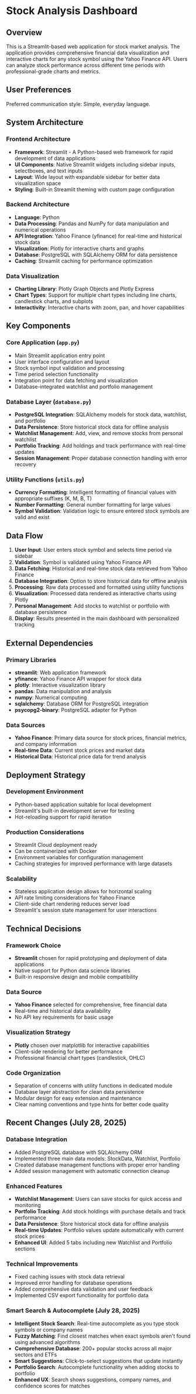 # Stock Analysis Dashboard

## Overview

This is a Streamlit-based web application for stock market analysis. The application provides comprehensive financial data visualization and interactive charts for any stock symbol using the Yahoo Finance API. Users can analyze stock performance across different time periods with professional-grade charts and metrics.

## User Preferences

Preferred communication style: Simple, everyday language.

## System Architecture

### Frontend Architecture
- **Framework**: Streamlit - A Python-based web framework for rapid development of data applications
- **UI Components**: Native Streamlit widgets including sidebar inputs, selectboxes, and text inputs
- **Layout**: Wide layout with expandable sidebar for better data visualization space
- **Styling**: Built-in Streamlit theming with custom page configuration

### Backend Architecture
- **Language**: Python
- **Data Processing**: Pandas and NumPy for data manipulation and numerical operations
- **API Integration**: Yahoo Finance (yfinance) for real-time and historical stock data
- **Visualization**: Plotly for interactive charts and graphs
- **Database**: PostgreSQL with SQLAlchemy ORM for data persistence
- **Caching**: Streamlit caching for performance optimization

### Data Visualization
- **Charting Library**: Plotly Graph Objects and Plotly Express
- **Chart Types**: Support for multiple chart types including line charts, candlestick charts, and subplots
- **Interactivity**: Interactive charts with zoom, pan, and hover capabilities

## Key Components

### Core Application (`app.py`)
- Main Streamlit application entry point
- User interface configuration and layout
- Stock symbol input validation and processing
- Time period selection functionality
- Integration point for data fetching and visualization
- Database-integrated watchlist and portfolio management

### Database Layer (`database.py`)
- **PostgreSQL Integration**: SQLAlchemy models for stock data, watchlist, and portfolio
- **Data Persistence**: Store historical stock data for offline analysis
- **Watchlist Management**: Add, view, and remove stocks from personal watchlist
- **Portfolio Tracking**: Add holdings and track performance with real-time updates
- **Session Management**: Proper database connection handling with error recovery

### Utility Functions (`utils.py`)
- **Currency Formatting**: Intelligent formatting of financial values with appropriate suffixes (K, M, B, T)
- **Number Formatting**: General number formatting for large values
- **Symbol Validation**: Validation logic to ensure entered stock symbols are valid and exist

## Data Flow

1. **User Input**: User enters stock symbol and selects time period via sidebar
2. **Validation**: Symbol is validated using Yahoo Finance API
3. **Data Fetching**: Historical and real-time stock data retrieved from Yahoo Finance
4. **Database Integration**: Option to store historical data for offline analysis
5. **Processing**: Raw data processed and formatted using utility functions
6. **Visualization**: Processed data rendered as interactive charts using Plotly
7. **Personal Management**: Add stocks to watchlist or portfolio with database persistence
8. **Display**: Results presented in the main dashboard with personalized tracking

## External Dependencies

### Primary Libraries
- **streamlit**: Web application framework
- **yfinance**: Yahoo Finance API wrapper for stock data
- **plotly**: Interactive visualization library
- **pandas**: Data manipulation and analysis
- **numpy**: Numerical computing
- **sqlalchemy**: Database ORM for PostgreSQL integration
- **psycopg2-binary**: PostgreSQL adapter for Python

### Data Sources
- **Yahoo Finance**: Primary data source for stock prices, financial metrics, and company information
- **Real-time Data**: Current stock prices and market data
- **Historical Data**: Historical price data for trend analysis

## Deployment Strategy

### Development Environment
- Python-based application suitable for local development
- Streamlit's built-in development server for testing
- Hot-reloading support for rapid iteration

### Production Considerations
- Streamlit Cloud deployment ready
- Can be containerized with Docker
- Environment variables for configuration management
- Caching strategies for improved performance with large datasets

### Scalability
- Stateless application design allows for horizontal scaling
- API rate limiting considerations for Yahoo Finance
- Client-side chart rendering reduces server load
- Streamlit's session state management for user interactions

## Technical Decisions

### Framework Choice
- **Streamlit** chosen for rapid prototyping and deployment of data applications
- Native support for Python data science libraries
- Built-in responsive design and mobile compatibility

### Data Source
- **Yahoo Finance** selected for comprehensive, free financial data
- Real-time and historical data availability
- No API key requirements for basic usage

### Visualization Strategy
- **Plotly** chosen over matplotlib for interactive capabilities
- Client-side rendering for better performance
- Professional financial chart types (candlestick, OHLC)

### Code Organization
- Separation of concerns with utility functions in dedicated module
- Database layer abstraction for clean data persistence
- Modular design for easy extension and maintenance
- Clear naming conventions and type hints for better code quality

## Recent Changes (July 28, 2025)

### Database Integration
- Added PostgreSQL database with SQLAlchemy ORM
- Implemented three main data models: StockData, Watchlist, Portfolio
- Created database management functions with proper error handling
- Added session management with automatic connection cleanup

### Enhanced Features
- **Watchlist Management**: Users can save stocks for quick access and monitoring
- **Portfolio Tracking**: Add stock holdings with purchase details and track performance
- **Data Persistence**: Store historical stock data for offline analysis
- **Real-time Updates**: Portfolio values update automatically with current stock prices
- **Enhanced UI**: Added 5 tabs including new Watchlist and Portfolio sections

### Technical Improvements
- Fixed caching issues with stock data retrieval
- Improved error handling for database operations
- Added comprehensive data validation and user feedback
- Implemented CSV export functionality for portfolio data

### Smart Search & Autocomplete (July 28, 2025)
- **Intelligent Stock Search**: Real-time autocomplete as you type stock symbols or company names
- **Fuzzy Matching**: Find closest matches when exact symbols aren't found using advanced algorithms
- **Comprehensive Database**: 200+ popular stocks across all major sectors and ETFs
- **Smart Suggestions**: Click-to-select suggestions that update instantly
- **Portfolio Search**: Autocomplete functionality when adding stocks to portfolio
- **Enhanced UX**: Search shows suggestions, company names, and confidence scores for matches